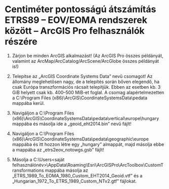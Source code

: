 # Centiméter pontosságú átszámítás ETRS89 – EOV/EOMA rendszerek között – ArcGIS Pro felhasználók részére

1.	Zárjon be minden ArcGIS alkalmazást! (Az ArcGIS Pro összes példányát, valamint az ArcMap/ArcCatalog/ArcScene/ArcGlobe összes példányát is!)

2.	Telepítse az „ArcGIS Coordinate Systems Data” nevű csomagot! Az állomány meglehetősen nagy, de a telepítés során bőven elegendő, ha csak Európa transzformációs rácsait telepítjük. Ebben az esetben kb. 3 GiB helyett csak kb. 400–500 MiB-et foglal. A csomag alapértelmezetten a C:\Program Files (x86)\ArcGIS\CoordinateSystemsData\pedata mappába kerül.

3.	Navigáljon a C:\Program Files (x86)\ArcGIS\CoordinateSystemsData\pedata\vertical\europe\hungary mappába és másolja ide a „geoid_eht2014.bin” nevű fájlt!

4.	Navigáljon a C:\Program Files (x86)\ArcGIS\CoordinateSystemsData\pedata\geographic\europe mappába és itt hozzon létre egy „hungary” almappát, majd másolja ebbe a mappába az „etrs2eov_notowgs.gsb” fájlt!

5.	Másolja a C:\Users\<saját felhasználónév>\AppData\Roaming\Esri\ArcGISPro\ArcToolbox\CustomTransformations mappába másolja az „ETRS_1989_To_EOMA_1980_Custom_EHT2014_Geoid.vtf” és a „Hungarian_1972_To_ETRS_1989_Custom_NTv2.gtf” fájlokat.